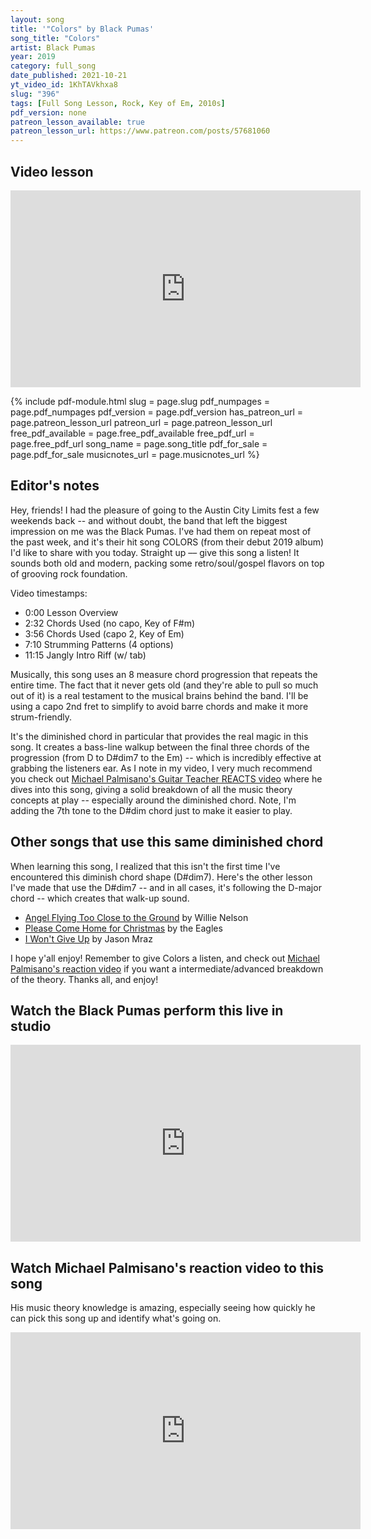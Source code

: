 ```yaml
---
layout: song
title: '"Colors" by Black Pumas'
song_title: "Colors"
artist: Black Pumas
year: 2019
category: full_song
date_published: 2021-10-21
yt_video_id: 1KhTAVkhxa8
slug: "396"
tags: [Full Song Lesson, Rock, Key of Em, 2010s]
pdf_version: none
patreon_lesson_available: true
patreon_lesson_url: https://www.patreon.com/posts/57681060
---
```


## Video lesson

<iframe width="560" height="315" src="https://www.youtube.com/embed/1KhTAVkhxa8" frameborder="0" allow="accelerometer; autoplay; encrypted-media; gyroscope; picture-in-picture" allowfullscreen></iframe>

{% include pdf-module.html slug = page.slug pdf_numpages = page.pdf_numpages pdf_version = page.pdf_version has_patreon_url = page.patreon_lesson_url patreon_url = page.patreon_lesson_url free_pdf_available = page.free_pdf_available free_pdf_url = page.free_pdf_url song_name = page.song_title pdf_for_sale = page.pdf_for_sale musicnotes_url = page.musicnotes_url %}

## Editor's notes

Hey, friends! I had the pleasure of going to the Austin City Limits fest a few weekends back -- and without doubt, the band that left the biggest impression on me was the Black Pumas. I've had them on repeat most of the past week, and it's their hit song COLORS (from their debut 2019 album) I'd like to share with you today. Straight up –– give this song a listen! It sounds both old and modern, packing some retro/soul/gospel flavors on top of grooving rock foundation.

Video timestamps:

- 0:00 Lesson Overview
- 2:32 Chords Used (no capo, Key of F#m)
- 3:56 Chords Used (capo 2,  Key of Em)
- 7:10 Strumming Patterns (4 options)
- 11:15 Jangly Intro Riff (w/ tab)

Musically, this song uses an 8 measure chord progression that repeats the entire time. The fact that it never gets old (and they're able to pull so much out of it) is a real testament to the musical brains behind the band. I'll be using a capo 2nd fret to simplify to avoid barre chords and make it more strum-friendly.

It's the diminished chord in particular that provides the real magic in this song. It creates a bass-line walkup between the final three chords of the progression (from D to D#dim7 to the Em) -- which is incredibly effective at grabbing the listeners ear. As I note in my video, I very much recommend you check out [Michael Palmisano's Guitar Teacher REACTS video](https://www.youtube.com/watch?v=OMC86ERqQUw) where he dives into this song, giving a solid breakdown of all the music theory concepts at play -- especially around the diminished chord. Note, I'm adding the 7th tone to the D#dim chord just to make it easier to play.

## Other songs that use this same diminished chord

When learning this song, I realized that this isn't the first time I've encountered this diminish chord shape (D#dim7). Here's the other lesson I've made that use the D#dim7 -- and in all cases, it's following the D-major chord -- which creates that walk-up sound.

- [Angel Flying Too Close to the Ground](https://playsongnotes.com/lessons/135/) by Willie Nelson
- [Please Come Home for Christmas](https://playsongnotes.com/lessons/199/) by the Eagles
- [I Won't Give Up](https://playsongnotes.com/jason-mraz-i-wont-give-up/) by Jason Mraz

I hope y'all enjoy! Remember to give Colors a listen, and check out [Michael Palmisano's reaction video](https://www.youtube.com/watch?v=OMC86ERqQUw) if you want a intermediate/advanced breakdown of the theory. Thanks all, and enjoy!

## Watch the Black Pumas perform this live in studio

<iframe width="560" height="315" src="https://www.youtube.com/embed/0G383538qzQ" frameborder="0" allow="accelerometer; autoplay; encrypted-media; gyroscope; picture-in-picture" allowfullscreen></iframe>

## Watch Michael Palmisano's reaction video to this song

His music theory knowledge is amazing, especially seeing how quickly he can pick this song up and identify what's going on.

<iframe width="560" height="315" src="https://www.youtube.com/embed/OMC86ERqQUw" frameborder="0" allow="accelerometer; autoplay; encrypted-media; gyroscope; picture-in-picture" allowfullscreen></iframe>
